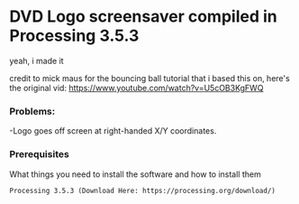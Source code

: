 # DVD Logo screensaver compiled in Processing 3.5.3

yeah, i made it

credit to mick maus for the bouncing ball tutorial that i based this on, here's the original vid: https://www.youtube.com/watch?v=U5cOB3KgFWQ

### Problems:
-Logo goes off screen at right-handed X/Y coordinates.

### Prerequisites

What things you need to install the software and how to install them

```
Processing 3.5.3 (Download Here: https://processing.org/download/)
```
